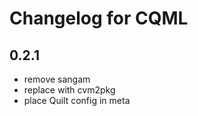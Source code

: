 Changelog for CQML
=================

0.2.1
------------------
- remove sangam
- replace with cvm2pkg
- place Quilt config in meta
